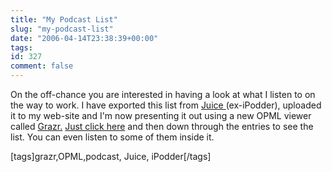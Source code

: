 ```yaml
---
title: "My Podcast List"
slug: "my-podcast-list"
date: "2006-04-14T23:38:39+00:00"
tags:
id: 327
comment: false
---
```


On the off-chance you are interested in having a look at what I listen to on the way to work. I have exported this list from [Juice ](http://juicereceiver.sourceforge.net/)(ex-iPodder), uploaded it to my web-site and I'm now presenting it out using a new OPML viewer called [Grazr.](http://www.grazr.com/) [Just click here](http://api2.grazr.com/sandbx?url=http%3A%2F%2Fconoroneill.com%2Fwp-filez%2Fipodder-subscriptions.opml&width=500&height=500&fontfamily=arial&fontsize=11) and then down through the entries to see the list. You can even listen to some of them inside it.

[tags]grazr,OPML,podcast, Juice, iPodder[/tags]
